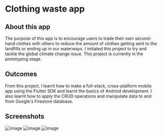 # Clothing waste app

## About this app
The purpose of this app is to encourage users to trade their own second-hand clothes with others to reduce the amount of clothes getting sent to the landfills or ending up in our waterways. I initiated this project to try and tackle the global climate change issue. This project is currently in the prototyping stage. 

## Outcomes
From this project, I learnt how to make a full-stack, cross-platform mobile app using the Flutter SDK and learnt the basics of Android development. I also learnt how to apply the CRUD operations and manipulate data to and from Google's Firestore database.

## Screenshots
![image](https://user-images.githubusercontent.com/60588144/188404956-8d7ecbac-a1af-42cd-a105-cc06a53629c9.png)
![image](https://user-images.githubusercontent.com/60588144/188406198-f446b8b1-2ada-4e3f-a561-24118f2c4a93.png)
![image](https://user-images.githubusercontent.com/60588144/188406237-d2fd9775-f6cd-4654-aff9-ab94a5f0e86f.png)

